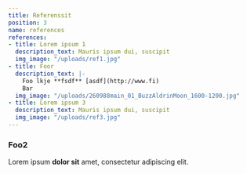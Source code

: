 ```yaml
---
title: Referenssit
position: 3
name: references
references:
- title: Lorem ipsum 1
  description_text: Mauris ipsum dui, suscipit
  img_image: "/uploads/ref1.jpg"
- title: Foor
  description_text: |-
    Foo lkje **fsdf** [asdf](http://www.fi)
    Bar
  img_image: "/uploads/260988main_01_BuzzAldrinMoon_1600-1200.jpg"
- title: Lorem ipsum 3
  description_text: Mauris ipsum dui, suscipit
  img_image: "/uploads/ref3.jpg"
---
```


### Foo2

Lorem ipsum **dolor sit** amet, consectetur adipiscing elit.